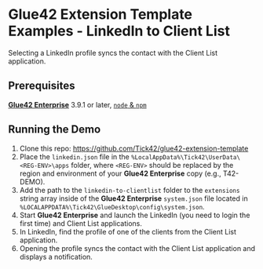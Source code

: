 # Glue42 Extension Template Examples - LinkedIn to Client List

Selecting a LinkedIn profile syncs the contact with the Client List application.

## Prerequisites

[**Glue42 Enterprise**](https://glue42.com) 3.9.1 or later, [`node` & `npm`](https://nodejs.org/en/)

## Running the Demo

1. Clone this repo: https://github.com/Tick42/glue42-extension-template
2. Place the `linkedin.json` file in the `%LocalAppData%\Tick42\UserData\<REG-ENV>\apps` folder, where `<REG-ENV>` should be replaced by the region and environment of your **Glue42 Enterprise** copy (e.g., T42-DEMO).
3. Add the path to the `linkedin-to-clientlist` folder to the `extensions` string array inside of the **Glue42 Enterprise** `system.json` file located in `%LOCALAPPDATA%\Tick42\GlueDesktop\config\system.json`.
4. Start **Glue42 Enterprise** and launch the LinkedIn (you need to login the first time) and Client List applications.
5. In LinkedIn, find the profile of one of the clients from the Client List application.
6. Opening the profile syncs the contact with the Client List application and displays a notification.